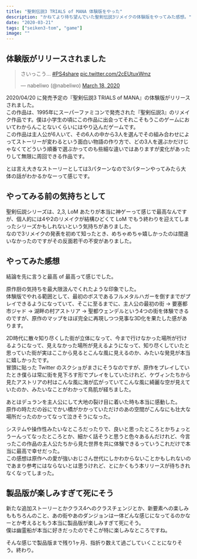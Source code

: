 ```yaml
---
title: "聖剣伝説3 TRIALS of MANA 体験版をやった"
description: "かねてより待ち望んでいた聖剣伝説3リメイクの体験版をやってみた感想。"
date: "2020-03-21"
tags: ["seiken3-tom", "game"]
image: ""
---
```


## 体験版がリリースされました

<blockquote class="twitter-tweet"><p lang="ja" dir="ltr">さいっこう... <a href="https://twitter.com/hashtag/PS4share?src=hash&amp;ref_src=twsrc%5Etfw">#PS4share</a> <a href="https://t.co/2cEUtuxWmz">pic.twitter.com/2cEUtuxWmz</a></p>&mdash; nabeliwo (@nabeliwo) <a href="https://twitter.com/nabeliwo/status/1240290898790903809?ref_src=twsrc%5Etfw">March 18, 2020</a></blockquote> <script async src="https://platform.twitter.com/widgets.js" charset="utf-8"></script>

2020/04/20 に発売予定の『聖剣伝説3 TRIALS of MANA』の体験版がリリースされました。  
この作品は、1995年にスーパーファミコンで発売された『聖剣伝説3』のリメイク作品です。僕は小学生の頃にこの作品に出会ってそれこそもうこのゲームにおいてわからんことないくらいにはやり込んだゲームです。  
この作品は主人公が6人いて、その6人の中から3人を選んでその組み合わせによってストーリーが変わるという面白い物語の作り方で、どの3人を選ぶかだけじゃなくてどういう順番で選ぶかってのも些細な違いではありますが変化があったりして無限に周回できる作品です。

とは言え大きなストーリーとしては3パターンなので3パターンやってみたら大体の話がわかるかなーって感じです。

## やってみる前の気持ちとして

聖剣伝説シリーズは、2,3, LoM あたりが本当に神ゲーって感じで最高なんですが、個人的には4や2のリメイクが結構ひどくて LoM でもう終わりを迎えてしまったシリーズかもしれないという気持ちがありました。  
なので3リメイクの発表を初めて知ったとき、めちゃめちゃ嬉しかったのは間違いなかったのですがその反面若干の不安がありました。

## やってみた感想

結論を先に言うと最高 of 最高って感じでした。

原作厨の気持ちを最大限汲んでくれたような印象でした。  
体験版でやれる範囲として、最初のボスであるフルメタルハガーを倒すまでがプレイできるようになっていて、そこに至るまでに、主人公の最初の街 -> 要塞都市ジャド -> 湖畔の村アストリア -> 聖都ウェンデルという4つの街を体験できるのですが、原作のマップをほぼ完全に再現しつつ見事な3D化を果たした感があります。

2D時代に散々知り尽くした街が立体になって、今まで行けなかった場所が行けるようになって、見えなかった場所が見えるようになって、知り尽くしていたと思っていた街が実はここから見るとこんな風に見えるのか、みたいな発見が本当に嬉しかったです。  
冒頭に貼った Twitter のスクショがまさにそうなのですが、原作をプレイしていたとき僕らは常に街を見下ろす形でプレイをしていたけれど、ケヴィンたちから見たアストリアの村はこんな風に海が広がっていてこんな風に綺麗な空が見えていたのか、みたいなことがわかって鳥肌が経ちました。

あとはデュランを主人公にして大地の裂け目に着いた時も本当に感動した。  
原作の時ただの谷にでかい橋がかかっていただけのあの空間がこんなにも壮大な場所だったのかってなって泣きそうになった。

システムや操作性みたいなところだったりで、良いと思ったところとかちょっとうーんってなったところとか、細かく話そうと思うと色々あるんだけれど、今言ったこの作品の主人公たちから見た世界を共に体験できるっていうこれだけで本当に最高で幸せだった。  
この感想は原作への愛が強いおじさん世代にしかわからないことかもしれないのであまり参考にはならないとは思うけれど、とにかくもう本リリースが待ちきれなくなってしまった。

## 製品版が楽しみすぎて死にそう

新たな追加ストーリーとかクラス4へのクラスチェンジとか、新要素への楽しみももちろんのこと、あの街やあのダンジョンは一体どんな感じになってるのかなーとか考えるともう本当に製品版が楽しみすぎて死にそう。  
僕は幽霊船が本当に好きだったのでそこが特に楽しみなところですね。

そんな感じで製品版まで残り1ヶ月、指折り数えて過ごしていくことになりそう。終わり。
